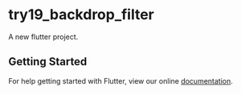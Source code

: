 # try19_backdrop_filter

A new flutter project.

## Getting Started

For help getting started with Flutter, view our online
[documentation](http://flutter.io/).
